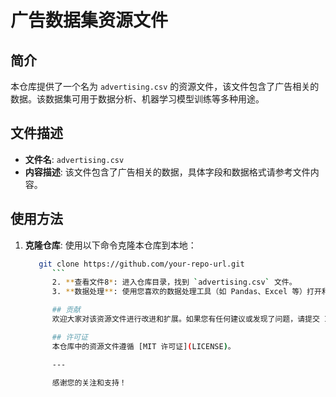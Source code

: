 # 广告数据集资源文件

## 简介
本仓库提供了一个名为 `advertising.csv` 的资源文件，该文件包含了广告相关的数据。该数据集可用于数据分析、机器学习模型训练等多种用途。

## 文件描述
- **文件名**: `advertising.csv`
- **内容描述**: 该文件包含了广告相关的数据，具体字段和数据格式请参考文件内容。

## 使用方法
1. **克隆仓库**: 使用以下命令克隆本仓库到本地：
   ```bash
      git clone https://github.com/your-repo-url.git
         ```
         2. **查看文件8*: 进入仓库目录，找到 `advertising.csv` 文件。
         3. **数据处理**: 使用您喜欢的数据处理工具（如 Pandas、Excel 等）打开和分析 `advertising.csv` 文件。

         ## 贡献
         欢迎大家对该资源文件进行改进和扩展。如果您有任何建议或发现了问题，请提交 Issue 或 Pull Request。

         ## 许可证
         本仓库中的资源文件遵循 [MIT 许可证](LICENSE)。

         ---

         感谢您的关注和支持！
